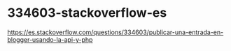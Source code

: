 # 334603-stackoverflow-es
https://es.stackoverflow.com/questions/334603/publicar-una-entrada-en-blogger-usando-la-api-y-php
